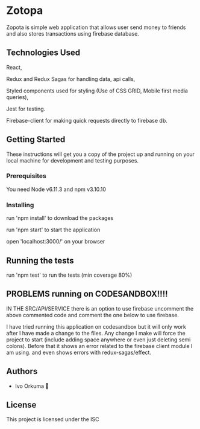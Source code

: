 # Zotopa

Zopota is simple web application that allows user send money to friends and also stores transactions using firebase database.

## Technologies Used
React,

Redux and Redux Sagas for handling data, api calls,

Styled components used for styling (Use of CSS GRID, Mobile first media queries),

Jest for testing.

Firebase-client for making quick requests directly to firebase db.

## Getting Started

These instructions will get you a copy of the project up and running on your local machine for development and testing purposes.

### Prerequisites

You need Node v6.11.3 and npm v3.10.10

### Installing

run 'npm install' to download the packages

run 'npm start' to start the application

open 'localhost:3000/' on your browser

## Running the tests

run 'npm test' to run the tests (min coverage 80%)

## PROBLEMS running on CODESANDBOX!!!!

IN THE SRC/API/SERVICE there is an option to use firebase uncomment the above commented code and comment the one below to use firebase.

I have tried running this application on codesandbox but it will only work after I have made a change to the files. Any change I make will force the project to start (include adding space anywhere or even just deleting semi colons). Before that it shows an error related to the firebase client module I am using. and even shows errors with redux-sagas/effect.

## Authors

* Ivo Orkuma 

## License

This project is licensed under the ISC
